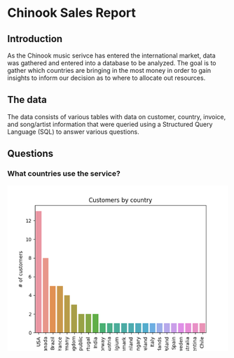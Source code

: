 # Chinook Sales Report
## Introduction 
   As the Chinook music serivce has entered the international market, data was gathered and entered into a database to be analyzed. The goal is to gather which countries are bringing in the most money in order to gain insights
   to inform our decision as to where to allocate out resources.
## The data
   The data consists of various tables with data on customer, country, invoice, and song/artist information that were queried using a Structured Query Language (SQL) to answer various questions.
## Questions 
### What countries use the service?

![image](https://github.com/CameronBannick/Chinook-Database/blob/main/country.png)

